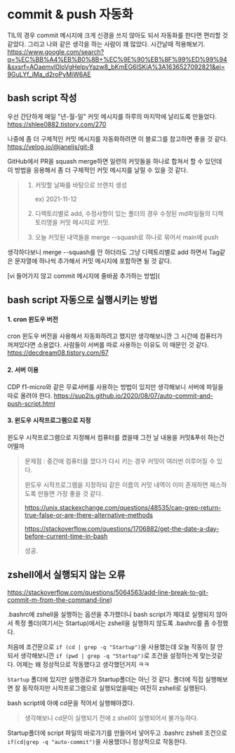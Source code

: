 # commit & push 자동화

TIL의 경우 commit 메시지에 크게 신경을 쓰지 않아도 되서 자동화를 한다면 편리할 것 같았다. 그리고 나와 같은 생각을 하는 사람이 꽤 많았다. 시간날때 적용해보기. https://www.google.com/search?q=%EC%BB%A4%EB%B0%8B+%EC%9E%90%EB%8F%99%ED%99%94&sxsrf=AOaemvI0loVgHelpvYazw8_bKmEG6ISKiA%3A1636527092821&ei=9GuLYf_iMa_d2roPyMiW6AE



## bash script 작성

우선 간단하게 매일 "년-월-일" 커밋 메시지를 하루의 마지막에 날리도록 만들었다. https://shlee0882.tistory.com/270

나중에 좀 더 구체적인 커밋 메시지를 자동화하려면 이 블로그를 참고하면 좋을 것 같다. https://velog.io/@janeljs/git-8

GitHub에서 PR을 squash merge하면 일련의 커밋들을 하나로 합쳐서 할 수 있던데 이 방법을 응용해서 좀 더 구체적인 커밋 메시지를 날릴 수 있을 것 같다.

> 1. 커밋할 날짜를 바탕으로 브랜치 생성
>
>    ex) 2021-11-12
>
> 2. 디렉토리별로 add, 수정사항이 있는 폴더의 경우 수정된 md파일들의 디렉토리명을 커밋 메시지로 커밋.
>
> 3. 오늘 커밋된 내역들을 merge --squash로 하나로 묶어서 main에 push

생각하다보니 merge --squash를 안 하더라도 그냥 디렉토리별로 add 하면서 Tag같은 문자열에 하나씩 추가해서 커밋 메시지에 포함하면 될 것 같다.

[vi 들어가지 않고 commit 메시지에 줄바꿈 추가하는 방법](



## bash script 자동으로 실행시키는 방법

#### 1. cron 윈도우 버전

cron 윈도우 버전을 사용해서 자동화하려고 했지만 생각해보니깐 그 시간에 컴퓨터가 꺼져있다면 소용없다. 사람들이 서버를 따로 사용하는 이유도 이 때문인 것 같다. https://decdream08.tistory.com/67

#### 2. 서버 이용

CDP f1-micro와 같은 무료서버를 사용하는 방법이 있지만 생각해보니 서버에 파일을 따로 올려야 한다. https://sup2is.github.io/2020/08/07/auto-commit-and-push-script.html

#### 3. 윈도우 시작프로그램으로 지정

윈도우 시작프로그램으로 지정해서 컴퓨터를 켰을때 그전 날 내용을 커밋&푸쉬 하는건 어떨까

> 문제점 : 중간에 컴퓨터를 껐다가 다시 키는 경우 커밋이 여러번 이루어질 수 있다.
>
> 윈도우 시작프로그램을 지정하되 같은 이름의 커밋 내역이 이미 존재하면 패스하도록 만들면 가장 좋을 것 같다.
>
> https://unix.stackexchange.com/questions/48535/can-grep-return-true-false-or-are-there-alternative-methods
>
> https://stackoverflow.com/questions/1706882/get-the-date-a-day-before-current-time-in-bash
>
> 성공.



## zshell에서 실행되지 않는 오류

https://stackoverflow.com/questions/5064563/add-line-break-to-git-commit-m-from-the-command-line)

.bashrc에 zshell을 실행하는 옵션을 추가했더니 bash script가 제대로 실행되지 않아서 특정 폴더(여기서는 Startup)에서는 zshell을 실행하지 않도록 .bashrc를 좀 수정했다.

처음에 조건문으로 `if (cd | grep -q "Startup")`을 사용했는데 오늘 작동이 잘 안되서 생각해보니깐 `if (pwd | grep -q "Startup")`로 조건을 설정하는게 맞는것같다. 어제는 왜 정상적으로 작동했다고 생각했던거지 ㅋㅋ

`Startup` 폴더에 있지만 실행경로가 Startup폴더는 아닌 것 같다. 폴더에 직접 실행해보면 잘 동작하지만 시작프로그램으로 실행되었을때는 여전히 zshell로 실행된다.

bash script에 아예 cd문을 적어서 실행해야겠다.

> 생각해보니 cd문이 실행되기 전에 z shell이 실행되어서 불가능하다.

Startup폴더에 script 파일의 바로가기를 만들어서 넣어두고 .bashrc zshell 조건으로 `if(cd|grep -q "auto-commit")`을 사용했더니 정상적으로 작동한다.

